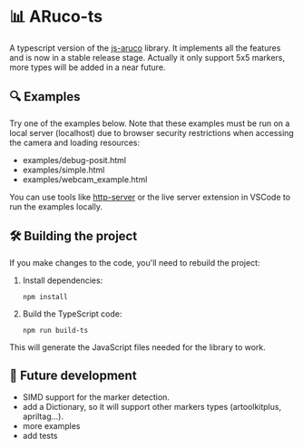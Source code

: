 # 📊 ARuco-ts

 A typescript version of the [js-aruco](https://github.com/jcmellado/js-aruco) library. It implements all the features and is now in a stable release stage.
 Actually it only support 5x5 markers, more types will be added in a near future.
 
## 🔍 Examples

Try one of the examples below. Note that these examples must be run on a local server (localhost) due to browser security restrictions when accessing the camera and loading resources:

- examples/debug-posit.html 
- examples/simple.html
- examples/webcam_example.html

You can use tools like [http-server](https://www.npmjs.com/package/http-server) or the live server extension in VSCode to run the examples locally.

## 🛠️ Building the project

If you make changes to the code, you'll need to rebuild the project:

1. Install dependencies:
   ```
   npm install
   ```

2. Build the TypeScript code:
   ```
   npm run build-ts
   ```

This will generate the JavaScript files needed for the library to work.

## 🚀 Future development

- SIMD support for the marker detection.
- add a Dictionary, so it will support other markers types (artoolkitplus, apriltag...).
- more examples
- add tests